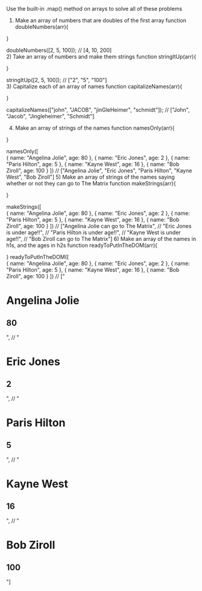 Use the built-in .map() method on arrays to solve all of these problems

1) Make an array of numbers that are doubles of the first array
function doubleNumbers(arr){

}

doubleNumbers([2, 5, 100]); // [4, 10, 200]  
2) Take an array of numbers and make them strings
function stringItUp(arr){

}

stringItUp([2, 5, 100]); // ["2", "5", "100"]  
3) Capitalize each of an array of names
function capitalizeNames(arr){

}

capitalizeNames(["john", "JACOB", "jinGleHeimer", "schmidt"]); // ["John", "Jacob", "Jingleheimer", "Schmidt"]

4) Make an array of strings of the names
function namesOnly(arr){

}

namesOnly([  
    {
        name: "Angelina Jolie",
        age: 80
    },
    {
        name: "Eric Jones",
        age: 2
    },
    {
        name: "Paris Hilton",
        age: 5
    },
    {
        name: "Kayne West",
        age: 16
    },
    {
        name: "Bob Ziroll",
        age: 100
    }
]) 
// ["Angelina Jolie", "Eric Jones", "Paris Hilton", "Kayne West", "Bob Ziroll"]
5) Make an array of strings of the names saying whether or not they can go to The Matrix
function makeStrings(arr){

}

makeStrings([  
    {
        name: "Angelina Jolie",
        age: 80
    },
    {
        name: "Eric Jones",
        age: 2
    },
    {
        name: "Paris Hilton",
        age: 5
    },
    {
        name: "Kayne West",
        age: 16
    },
    {
        name: "Bob Ziroll",
        age: 100
    }
]) 
// ["Angelina Jolie can go to The Matrix", 
// "Eric Jones is under age!!", 
// "Paris Hilton is under age!!", 
// "Kayne West is under age!!", 
// "Bob Ziroll can go to The Matrix"]
6) Make an array of the names in h1s, and the ages in h2s
function readyToPutInTheDOM(arr){

}
readyToPutInTheDOM([  
    {
        name: "Angelina Jolie",
        age: 80
    },
    {
        name: "Eric Jones",
        age: 2
    },
    {
        name: "Paris Hilton",
        age: 5
    },
    {
        name: "Kayne West",
        age: 16
    },
    {
        name: "Bob Ziroll",
        age: 100
    }
]) 
// ["<h1>Angelina Jolie</h1><h2>80</h2>", 
// "<h1>Eric Jones</h1><h2>2</h2>", 
// "<h1>Paris Hilton</h1><h2>5</h2>", 
// "<h1>Kayne West</h1><h2>16</h2>", 
// "<h1>Bob Ziroll</h1><h2>100</h2>"]